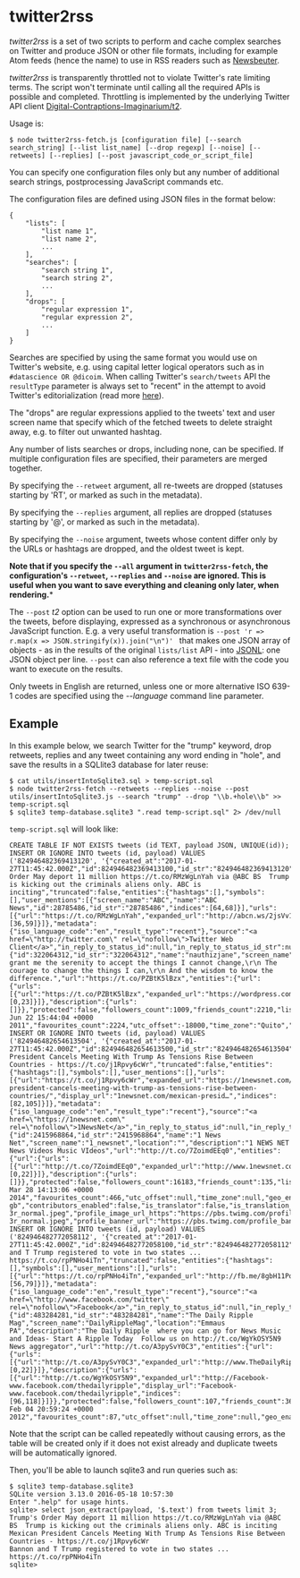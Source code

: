 twitter2rss
===========

_twitter2rss_ is a set of two scripts to perform and cache complex searches on Twitter and produce JSON or other file formats, including for example Atom feeds (hence the name) to use in RSS readers such as [Newsbeuter](http://newsbeuter.org/).

_twitter2rss_ is transparently throttled not to violate Twitter's rate limiting terms. The script won't terminate until calling all the required APIs is possible and completed. Throttling is implemented by the underlying Twitter API client [Digital-Contraptions-Imaginarium/t2](https://github.com/Digital-Contraptions-Imaginarium/t2).

Usage is:

```
$ node twitter2rss-fetch.js [configuration file] [--search search_string] [--list list_name] [--drop regexp] [--noise] [--retweets] [--replies] [--post javascript_code_or_script_file]
```

You can specify one configuration files only but any number of additional search strings, postprocessing JavaScript commands etc.

The configuration files are defined using JSON files in the format below:

```
{
    "lists": [
        "list name 1",
        "list name 2",
        ...
    ],
    "searches": [
        "search string 1",
        "search string 2",
        ...
    ],
    "drops": [
        "regular expression 1",
        "regular expression 2",
        ...
    ]
}
```

Searches are specified by using the same format you would use on Twitter's website, e.g. using capital letter logical operators such as in ```#datascience OR @dicoim```. When calling Twitter's ```search/tweets``` API the ```resultType``` parameter is always set to "recent" in the attempt to avoid Twitter's editorialization (read more [here](https://dev.twitter.com/rest/reference/get/search/tweets)).

The "drops" are regular expressions applied to the tweets' text and user screen name that specify which of the fetched tweets to delete straight away, e.g. to filter out unwanted hashtag.

Any number of lists searches or drops, including none, can be specified. If multiple configuration files are specified, their parameters are merged together.

By specifying the ```--retweet``` argument, all re-tweets are dropped (statuses starting by 'RT', or marked as such in the metadata).

By specifying the ```--replies``` argument, all replies are dropped (statuses starting by '@', or marked as such in the metadata).

By specifying the ```--noise``` argument, tweets whose content differ only by the URLs or hashtags are dropped, and the oldest tweet is kept.

**Note that if you specify the ```--all``` argument in ```twitter2rss-fetch```, the configuration's ```--retweet```, ```--replies``` and ```--noise``` are ignored. This is useful when you want to save everything and cleaning only later, when rendering.***

The ```--post``` *t2* option can be used to run one or more transformations over the tweets, before displaying, expressed as a synchronous or asynchronous JavaScript function. E.g. a very useful transformation is ```--post 'r => r.map(x => JSON.stringify(x)).join("\n")' ``` that makes one JSON array of objects - as in the results of the original ```lists/list``` API - into [JSONL](http://jsonlines.org/): one JSON object per line. ```--post``` can also reference a text file with the code you want to execute on the results.

Only tweets in English are returned, unless one or more alternative ISO 639-1 codes are specified using the _--language_ command line parameter.

## Example

In this example below, we search Twitter for the "trump" keyword, drop retweets, replies and any tweet containing any word ending in "hole", and save the results in a SQLlite3 database for later reuse:

```
$ cat utils/insertIntoSqlite3.sql > temp-script.sql
$ node twitter2rss-fetch --retweets --replies --noise --post utils/insertIntoSqlite3.js --search "trump" --drop "\\b.+hole\\b" >> temp-script.sql
$ sqlite3 temp-database.sqlite3 ".read temp-script.sql" 2> /dev/null
```

```temp-script.sql``` will look like:

```
CREATE TABLE IF NOT EXISTS tweets (id TEXT, payload JSON, UNIQUE(id));
INSERT OR IGNORE INTO tweets (id, payload) VALUES ('824946482369413120', '{"created_at":"2017-01-27T11:45:42.000Z","id":824946482369413100,"id_str":"824946482369413120","text":"Trump''s Order May deport 11 million https://t.co/RMzWgLnYah via @ABC BS  Trump is kicking out the criminals aliens only. ABC is inciting","truncated":false,"entities":{"hashtags":[],"symbols":[],"user_mentions":[{"screen_name":"ABC","name":"ABC News","id":28785486,"id_str":"28785486","indices":[64,68]}],"urls":[{"url":"https://t.co/RMzWgLnYah","expanded_url":"http://abcn.ws/2jsVv1U","display_url":"abcn.ws/2jsVv1U","indices":[36,59]}]},"metadata":{"iso_language_code":"en","result_type":"recent"},"source":"<a href=\"http://twitter.com\" rel=\"nofollow\">Twitter Web Client</a>","in_reply_to_status_id":null,"in_reply_to_status_id_str":null,"in_reply_to_user_id":null,"in_reply_to_user_id_str":null,"in_reply_to_screen_name":null,"user":{"id":322064312,"id_str":"322064312","name":"nauthizjane","screen_name":"nauthizjane","location":"Florida","description":"God, grant me the serenity to accept the things I cannot change,\r\n The courage to change the things I can,\r\n And the wisdom to know the difference.","url":"https://t.co/PZBtK5lBzx","entities":{"url":{"urls":[{"url":"https://t.co/PZBtK5lBzx","expanded_url":"https://wordpress.com/stats/ifiwerepresidentiwould.wordpress.com","display_url":"wordpress.com/stats/ifiwerep…","indices":[0,23]}]},"description":{"urls":[]}},"protected":false,"followers_count":1009,"friends_count":2210,"listed_count":23,"created_at":"Wed Jun 22 15:44:04 +0000 2011","favourites_count":2224,"utc_offset":-18000,"time_zone":"Quito","geo_enabled":false,"verified":false,"statuses_count":30900,"lang":"en","contributors_enabled":false,"is_translator":false,"is_translation_enabled":false,"profile_background_color":"ACB800","profile_background_image_url":"http://pbs.twimg.com/profile_background_images/569994144844505088/rXWsR5km.jpeg","profile_background_image_url_https":"https://pbs.twimg.com/profile_background_images/569994144844505088/rXWsR5km.jpeg","profile_background_tile":true,"profile_image_url":"http://pbs.twimg.com/profile_images/418753763667476481/LOhf2yuk_normal.jpeg","profile_image_url_https":"https://pbs.twimg.com/profile_images/418753763667476481/LOhf2yuk_normal.jpeg","profile_banner_url":"https://pbs.twimg.com/profile_banners/322064312/1479251348","profile_link_color":"B80062","profile_sidebar_border_color":"000000","profile_sidebar_fill_color":"95E8EC","profile_text_color":"3C3940","profile_use_background_image":true,"has_extended_profile":false,"default_profile":false,"default_profile_image":false,"following":false,"follow_request_sent":false,"notifications":false,"translator_type":"none"},"geo":null,"coordinates":null,"place":null,"contributors":null,"is_quote_status":false,"retweet_count":0,"favorite_count":0,"favorited":false,"retweeted":false,"possibly_sensitive":false,"lang":"en"}');
INSERT OR IGNORE INTO tweets (id, payload) VALUES ('824946482654613504', '{"created_at":"2017-01-27T11:45:42.000Z","id":824946482654613500,"id_str":"824946482654613504","text":"Mexican President Cancels Meeting With Trump As Tensions Rise Between Countries - https://t.co/j1Rpvy6cWr","truncated":false,"entities":{"hashtags":[],"symbols":[],"user_mentions":[],"urls":[{"url":"https://t.co/j1Rpvy6cWr","expanded_url":"https://1newsnet.com/mexican-president-cancels-meeting-with-trump-as-tensions-rise-between-countries/","display_url":"1newsnet.com/mexican-presid…","indices":[82,105]}]},"metadata":{"iso_language_code":"en","result_type":"recent"},"source":"<a href=\"https://1newsnet.com\" rel=\"nofollow\">1NewsNet</a>","in_reply_to_status_id":null,"in_reply_to_status_id_str":null,"in_reply_to_user_id":null,"in_reply_to_user_id_str":null,"in_reply_to_screen_name":null,"user":{"id":2415968864,"id_str":"2415968864","name":"1 News Net","screen_name":"1_newsnet","location":"","description":"1 NEWS NET News Videos Music VIdeos","url":"http://t.co/7ZoimdEEq0","entities":{"url":{"urls":[{"url":"http://t.co/7ZoimdEEq0","expanded_url":"http://www.1newsnet.com","display_url":"1newsnet.com","indices":[0,22]}]},"description":{"urls":[]}},"protected":false,"followers_count":16183,"friends_count":135,"listed_count":43,"created_at":"Fri Mar 28 14:13:06 +0000 2014","favourites_count":466,"utc_offset":null,"time_zone":null,"geo_enabled":false,"verified":false,"statuses_count":21594,"lang":"en-gb","contributors_enabled":false,"is_translator":false,"is_translation_enabled":false,"profile_background_color":"131516","profile_background_image_url":"http://abs.twimg.com/images/themes/theme14/bg.gif","profile_background_image_url_https":"https://abs.twimg.com/images/themes/theme14/bg.gif","profile_background_tile":true,"profile_image_url":"http://pbs.twimg.com/profile_images/475296454257291264/Uj3aJ-3r_normal.jpeg","profile_image_url_https":"https://pbs.twimg.com/profile_images/475296454257291264/Uj3aJ-3r_normal.jpeg","profile_banner_url":"https://pbs.twimg.com/profile_banners/2415968864/1482861042","profile_link_color":"009999","profile_sidebar_border_color":"EEEEEE","profile_sidebar_fill_color":"EFEFEF","profile_text_color":"333333","profile_use_background_image":true,"has_extended_profile":false,"default_profile":false,"default_profile_image":false,"following":false,"follow_request_sent":false,"notifications":false,"translator_type":"none"},"geo":null,"coordinates":null,"place":null,"contributors":null,"is_quote_status":false,"retweet_count":0,"favorite_count":0,"favorited":false,"retweeted":false,"possibly_sensitive":false,"lang":"en"}');
INSERT OR IGNORE INTO tweets (id, payload) VALUES ('824946482772058112', '{"created_at":"2017-01-27T11:45:42.000Z","id":824946482772058100,"id_str":"824946482772058112","text":"Bannon and T Trump registered to vote in two states ... https://t.co/rpPNHo4iTn","truncated":false,"entities":{"hashtags":[],"symbols":[],"user_mentions":[],"urls":[{"url":"https://t.co/rpPNHo4iTn","expanded_url":"http://fb.me/8gbH11PqV","display_url":"fb.me/8gbH11PqV","indices":[56,79]}]},"metadata":{"iso_language_code":"en","result_type":"recent"},"source":"<a href=\"http://www.facebook.com/twitter\" rel=\"nofollow\">Facebook</a>","in_reply_to_status_id":null,"in_reply_to_status_id_str":null,"in_reply_to_user_id":null,"in_reply_to_user_id_str":null,"in_reply_to_screen_name":null,"user":{"id":483284281,"id_str":"483284281","name":"The Daily Ripple Mag","screen_name":"DailyRippleMag","location":"Emmaus PA","description":"The Daily Ripple  where you can go for News Music and Ideas- Start A Ripple Today  Follow us on http://t.co/WgYkOSY5N9 News aggregator","url":"http://t.co/A3pySvY0C3","entities":{"url":{"urls":[{"url":"http://t.co/A3pySvY0C3","expanded_url":"http://www.TheDailyRipple.org","display_url":"TheDailyRipple.org","indices":[0,22]}]},"description":{"urls":[{"url":"http://t.co/WgYkOSY5N9","expanded_url":"http://Facebook-www.facebook.com/thedailyripple","display_url":"Facebook-www.facebook.com/thedailyripple","indices":[96,118]}]}},"protected":false,"followers_count":107,"friends_count":361,"listed_count":11,"created_at":"Sat Feb 04 20:59:24 +0000 2012","favourites_count":87,"utc_offset":null,"time_zone":null,"geo_enabled":true,"verified":false,"statuses_count":12334,"lang":"en","contributors_enabled":false,"is_translator":false,"is_translation_enabled":false,"profile_background_color":"DBE9ED","profile_background_image_url":"http://pbs.twimg.com/profile_background_images/417351272/thedailyripplelogo100.jpg","profile_background_image_url_https":"https://pbs.twimg.com/profile_background_images/417351272/thedailyripplelogo100.jpg","profile_background_tile":true,"profile_image_url":"http://pbs.twimg.com/profile_images/548187068447199233/UJ3DW2WJ_normal.jpeg","profile_image_url_https":"https://pbs.twimg.com/profile_images/548187068447199233/UJ3DW2WJ_normal.jpeg","profile_banner_url":"https://pbs.twimg.com/profile_banners/483284281/1422728013","profile_link_color":"CC3366","profile_sidebar_border_color":"C0DEED","profile_sidebar_fill_color":"DDEEF6","profile_text_color":"333333","profile_use_background_image":true,"has_extended_profile":false,"default_profile":false,"default_profile_image":false,"following":false,"follow_request_sent":false,"notifications":false,"translator_type":"none"},"geo":null,"coordinates":null,"place":null,"contributors":null,"is_quote_status":false,"retweet_count":0,"favorite_count":0,"favorited":false,"retweeted":false,"possibly_sensitive":false,"lang":"en"}');
```

Note that the script can be called repeatedly without causing errors, as the table will be created only if it does not exist already and duplicate tweets will be automatically ignored.

Then, you'll be able to launch sqlite3 and run queries such as:

```
$ sqlite3 temp-database.sqlite3
SQLite version 3.13.0 2016-05-18 10:57:30
Enter ".help" for usage hints.
sqlite> select json_extract(payload, '$.text') from tweets limit 3;
Trump's Order May deport 11 million https://t.co/RMzWgLnYah via @ABC BS  Trump is kicking out the criminals aliens only. ABC is inciting
Mexican President Cancels Meeting With Trump As Tensions Rise Between Countries - https://t.co/j1Rpvy6cWr
Bannon and T Trump registered to vote in two states ... https://t.co/rpPNHo4iTn
sqlite>
```
